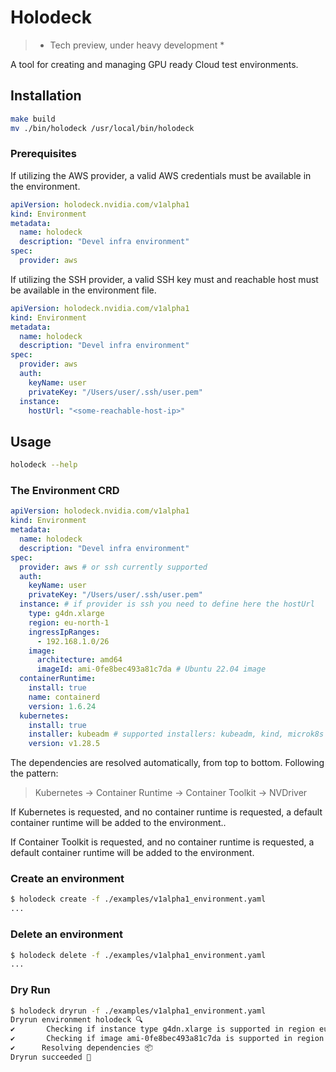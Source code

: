 # Holodeck

> * Tech preview, under heavy development *

A tool for creating and managing GPU ready Cloud test environments.

## Installation

```bash
make build
mv ./bin/holodeck /usr/local/bin/holodeck
```

### Prerequisites

If utilizing the AWS provider, a valid AWS credentials must be available in the environment.

```yaml
apiVersion: holodeck.nvidia.com/v1alpha1
kind: Environment
metadata:
  name: holodeck
  description: "Devel infra environment"
spec:
  provider: aws
```

If utilizing the SSH provider, a valid SSH key must and reachable host must be available in the environment file.

```yaml
apiVersion: holodeck.nvidia.com/v1alpha1
kind: Environment
metadata:
  name: holodeck
  description: "Devel infra environment"
spec:
  provider: aws
  auth:
    keyName: user
    privateKey: "/Users/user/.ssh/user.pem"
  instance:
    hostUrl: "<some-reachable-host-ip>"
```

##  Usage

```bash
holodeck --help
```

### The Environment CRD

```yaml
apiVersion: holodeck.nvidia.com/v1alpha1
kind: Environment
metadata:
  name: holodeck
  description: "Devel infra environment"
spec:
  provider: aws # or ssh currently supported
  auth:
    keyName: user
    privateKey: "/Users/user/.ssh/user.pem"
  instance: # if provider is ssh you need to define here the hostUrl
    type: g4dn.xlarge
    region: eu-north-1
    ingressIpRanges:
      - 192.168.1.0/26
    image:
      architecture: amd64
      imageId: ami-0fe8bec493a81c7da # Ubuntu 22.04 image
  containerRuntime:
    install: true
    name: containerd
    version: 1.6.24
  kubernetes:
    install: true
    installer: kubeadm # supported installers: kubeadm, kind, microk8s
    version: v1.28.5
```

The dependencies are resolved automatically, from top to bottom. Following the
pattern:

> Kubernetes -> Container Runtime -> Container Toolkit -> NVDriver

If Kubernetes is requested, and no container runtime is requested, a default
container runtime will be added to the environment..

If Container Toolkit is requested, and no container runtime is requested, a
default container runtime will be added to the environment.

### Create an environment

```bash
$ holodeck create -f ./examples/v1alpha1_environment.yaml
...
```

### Delete an environment

```bash
$ holodeck delete -f ./examples/v1alpha1_environment.yaml
...
```

### Dry Run

```bash
$ holodeck dryrun -f ./examples/v1alpha1_environment.yaml
Dryrun environment holodeck 🔍
✔       Checking if instance type g4dn.xlarge is supported in region eu-north-1
✔       Checking if image ami-0fe8bec493a81c7da is supported in region eu-north-1
✔      Resolving dependencies 📦
Dryrun succeeded 🎉
```